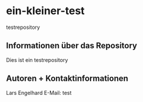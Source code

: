 # ein-kleiner-test
testrepository

## Informationen über das Repository
Dies ist ein testrepository

## Autoren + Kontaktinformationen
Lars Engelhard
E-Mail: test

